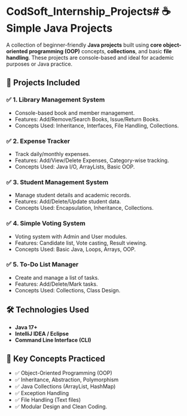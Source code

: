 # CodSoft_Internship_Projects# ☕ Simple Java Projects

A collection of beginner-friendly **Java projects** built using **core object-oriented programming (OOP)** concepts, **collections**, and basic **file handling**.
These projects are console-based and ideal for academic purposes or Java practice.

## 📂 Projects Included

### ✅ 1. Library Management System
- Console-based book and member management.
- Features: Add/Remove/Search Books, Issue/Return Books.
- Concepts Used: Inheritance, Interfaces, File Handling, Collections.

### ✅ 2. Expense Tracker
- Track daily/monthly expenses.
- Features: Add/View/Delete Expenses, Category-wise tracking.
- Concepts Used: Java I/O, ArrayLists, Basic OOP.

### ✅ 3. Student Management System
- Manage student details and academic records.
- Features: Add/Delete/Update student data.
- Concepts Used: Encapsulation, Inheritance, Collections.

### ✅ 4. Simple Voting System
- Voting system with Admin and User modules.
- Features: Candidate list, Vote casting, Result viewing.
- Concepts Used: Basic Java, Loops, Arrays, OOP.

### ✅ 5. To-Do List Manager
- Create and manage a list of tasks.
- Features: Add/Delete/Mark tasks.
- Concepts Used: Collections, Class Design.



## 🛠 Technologies Used

- **Java 17+**
- **IntelliJ IDEA / Eclipse**
- **Command Line Interface (CLI)**



## 🎯 Key Concepts Practiced

- ✅ Object-Oriented Programming (OOP)
- ✅ Inheritance, Abstraction, Polymorphism
- ✅ Java Collections (ArrayList, HashMap)
- ✅ Exception Handling
- ✅ File Handling (Text files)
- ✅ Modular Design and Clean Coding.
